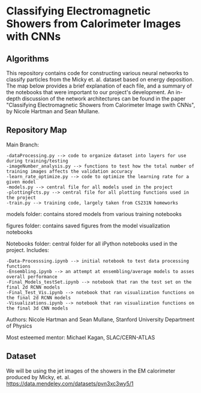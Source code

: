 # Classifying Electromagnetic Showers from Calorimeter Images with CNNs

## Algorithms

This repository contains code for constructing various neural networks to classify particles from the Micky et. al. dataset based on energy deposition. The map below provides a brief explanation of each file, and a summary of the notebooks that were important to our project's development. An in-depth discussion of the network architectures can be found in the paper "Classifying Electromagnetic Showers from Calorimeter Image swith CNNs", by Nicole Hartman and Sean Mullane. 

## Repository Map 

Main Branch:
    
    -dataProcessing.py --> code to organize dataset into layers for use during training/testing 
    -imageNumber_analysis.py --> functions to test how the total number of training images affects the validation accuracy 
    -learn_rate_optimize.py --> code to optimize the learning rate for a given model 
    -models.py --> central file for all models used in the project 
    -plottingFcts.py --> central file for all plotting functions used in the project 
    -train.py --> training code, largely taken from CS231N homeworks 
    
models folder: contains stored models from various training notebooks 

figures folder: contains saved figures from the model visualization notebooks 

Notebooks folder: central folder for all iPython notebooks used in the project. Includes: 

    -Data-Processsing.ipynb --> initial notebook to test data processing functions
    -Ensembling.ipynb --> an attempt at ensembling/average models to asses overall performance 
    -Final_Models_testSet.ipynb --> notebook that ran the test set on the final 2d RCNN models 
    -Final_Test_Vis.ipynb --> notebook that ran visualization functions on the final 2d RCNN models
    -Visualizations.ipynb --> notebook that ran visualization functions on the final 3d CNN models 


Authors: 
    Nicole Hartman and Sean Mullane, Stanford University Department of Physics

Most esteemed mentor: 
    Michael Kagan, SLAC/CERN-ATLAS 
    
## Dataset

We will be using the jet images of the showers in the EM calorimeter produced
by Micky, et. al.
https://data.mendeley.com/datasets/pvn3xc3wy5/1
